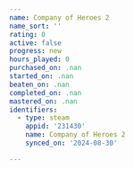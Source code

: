 ```yaml
---
name: Company of Heroes 2
name_sort: ''
rating: 0
active: false
progress: new
hours_played: 0
purchased_on: .nan
started_on: .nan
beaten_on: .nan
completed_on: .nan
mastered_on: .nan
identifiers:
  - type: steam
    appid: '231430'
    name: Company of Heroes 2
    synced_on: '2024-08-30'

---
```

